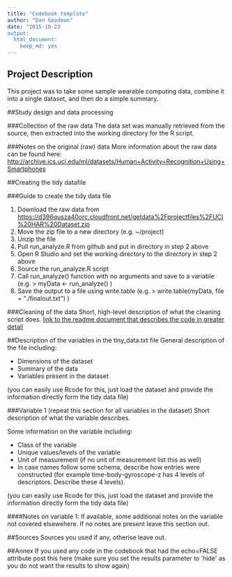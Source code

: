 ```yaml
---
title: "Codebook template"
author: "Dan Goodman"
date: "2015-10-23
output:
  html_document:
    keep_md: yes
---
```


## Project Description
This project was to take some sample wearable computing data, combine it into a single dataset, and then do a simple summary.

##Study design and data processing

###Collection of the raw data
The data set was manually retrieved from the source, then extracted into the working directory for the R script.

###Notes on the original (raw) data 
More information about the raw data can be found here: http://archive.ics.uci.edu/ml/datasets/Human+Activity+Recognition+Using+Smartphones

##Creating the tidy datafile

###Guide to create the tidy data file
1.  Download the raw data from https://d396qusza40orc.cloudfront.net/getdata%2Fprojectfiles%2FUCI%20HAR%20Dataset.zip 
2.  Move the zip file to a new directory (e.g. ~/project)
3.  Unzip the file
4.  Pull run_analyze.R from github and put in directory in step 2 above
5.  Open R Studio and set the working directory to the directory in step 2 above
6.  Source the run_analyze.R script
7.  Call run_analyze() function with no arguments and save to a variable (e.g.  > myData <- run_analyze() )
8.  Save the output to a file using write.table (e.g. > write.table(myData, file = "./finalout.txt") )

###Cleaning of the data
Short, high-level description of what the cleaning script does. [link to the readme document that describes the code in greater detail]()

##Description of the variables in the tiny_data.txt file
General description of the file including:
 - Dimensions of the dataset
 - Summary of the data
 - Variables present in the dataset

(you can easily use Rcode for this, just load the dataset and provide the information directly form the tidy data file)

###Variable 1 (repeat this section for all variables in the dataset)
Short description of what the variable describes.

Some information on the variable including:
 - Class of the variable
 - Unique values/levels of the variable
 - Unit of measurement (if no unit of measurement list this as well)
 - In case names follow some schema, describe how entries were constructed (for example time-body-gyroscope-z has 4 levels of descriptors. Describe these 4 levels). 

(you can easily use Rcode for this, just load the dataset and provide the information directly form the tidy data file)

####Notes on variable 1:
If available, some additional notes on the variable not covered elsewehere. If no notes are present leave this section out.

##Sources
Sources you used if any, otherise leave out.

##Annex
If you used any code in the codebook that had the echo=FALSE attribute post this here (make sure you set the results parameter to 'hide' as you do not want the results to show again)

